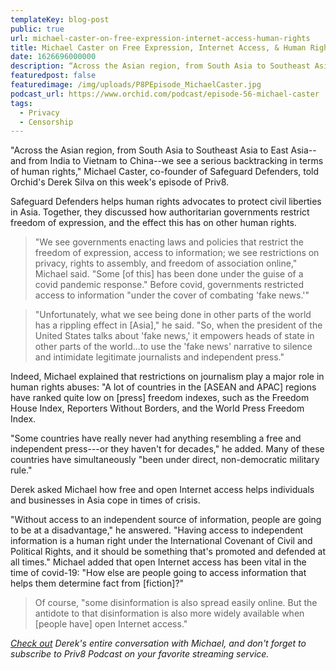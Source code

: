 ```yaml
---
templateKey: blog-post
public: true
url: michael-caster-on-free-expression-internet-access-human-rights
title: Michael Caster on Free Expression, Internet Access, & Human Rights
date: 1626696000000
description: “Across the Asian region, from South Asia to Southeast Asia to East Asia--and from India to Vietnam to China--we see a serious backtracking in terms of human rights,” Michael Caster, co-founder of Safeguard Defenders, told Orchid’s Derek Silva on this week’s episode of Priv8.
featuredpost: false
featuredimage: /img/uploads/P8PEpisode_MichaelCaster.jpg
podcast_url: https://www.orchid.com/podcast/episode-56-michael-caster
tags:
  - Privacy
  - Censorship
---
```

"Across the Asian region, from South Asia to Southeast Asia to East Asia--and from India to Vietnam to China--we see a serious backtracking in terms of human rights," Michael Caster, co-founder of Safeguard Defenders, told Orchid's Derek Silva on this week's episode of Priv8. 

Safeguard Defenders helps human rights advocates to protect civil liberties in Asia. Together, they discussed how authoritarian governments restrict freedom of expression, and the effect this has on other human rights. 

> "We see governments enacting laws and policies that restrict the freedom of expression, access to information; we see restrictions on privacy, rights to assembly, and freedom of association online," Michael said. "Some [of this] has been done under the guise of a covid pandemic response." Before covid, governments restricted access to information "under the cover of combating 'fake news.'"

> "Unfortunately, what we see being done in other parts of the world has a rippling effect in [Asia]," he said. "So, when the president of the United States talks about 'fake news,' it empowers heads of state in other parts of the world...to use the 'fake news' narrative to silence and intimidate legitimate journalists and independent press." 

Indeed, Michael explained that restrictions on journalism play a major role in human rights abuses: "A lot of countries in the [ASEAN and APAC] regions have ranked quite low on [press] freedom indexes, such as the Freedom House Index, Reporters Without Borders, and the World Press Freedom Index. 

"Some countries have really never had anything resembling a free and independent press---or they haven't for decades," he added. Many of these countries have simultaneously "been under direct, non-democratic military rule." 

Derek asked Michael how free and open Internet access helps individuals and businesses in Asia cope in times of crisis. 

"Without access to an independent source of information, people are going to be at a disadvantage," he answered. "Having access to independent information is a human right under the International Covenant of Civil and Political Rights, and it should be something that's promoted and defended at all times." Michael added that open Internet access has been vital in the time of covid-19: "How else are people going to access information that helps them determine fact from [fiction]?" 

> Of course, "some disinformation is also spread easily online. But the antidote to that disinformation is also more widely available when [people have] open Internet access."

*[Check out](https://www.orchid.com/podcast/episode-56-michael-caster/) Derek's entire conversation with Michael, and don't forget to subscribe to Priv8 Podcast on your favorite streaming service.*